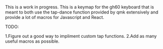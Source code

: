 This is a work in progress.  This is a keymap for the gh60 keyboard that is meant to both use the tap-dance function provided by qmk extensively and provide a lot of 
macros for Javascript and React.


TODO:

 	
1.Figure out a good way to impliment custom tap functions.
2.Add as many useful macros as possible.